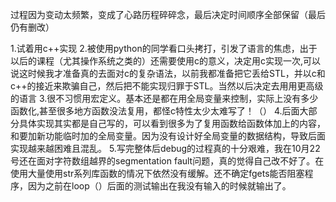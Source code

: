 过程因为变动太频繁，变成了心路历程碎碎念，最后决定时间顺序全部保留（最后仍有删改）

1.试着用c++实现
2.被使用python的同学看口头拷打，引发了语言的焦虑，出于以后的课程（尤其操作系统之类的）还需要使用c的意义，决定用c实现一次,可以说这时候我才准备真的去面对c的复杂语法，以前我都准备把它丢给STL，并以c和c++的接近来欺骗自己，然后把不能实现归罪于STL。当然以后决定去用用更高级的语言
3.很不习惯用宏定义。基本还是都在用全局变量来控制，实际上没有多少函数化,甚至很多地方函数没法复用，都怪c特性太少太难写了！（）
4.后面大部分具体实现其实都是自己写的，可以看到很多为了复用函数给函数体加上的内容，和要加新功能临时加的全局变量。因为没有设计好全局变量的数据结构，导致后面实现越来越困难且混乱。
5.写完整体后debug的过程真的十分艰难，我在10月22号还在面对字符数组越界的segmentation fault问题，真的觉得自己改不好了。在使用大量使用str系列库函数的情况下依然没有缓解。还不确定fgets能否阻塞程序，因为之前在loop（）后面的测试输出在我没有输入的时候就输出了。